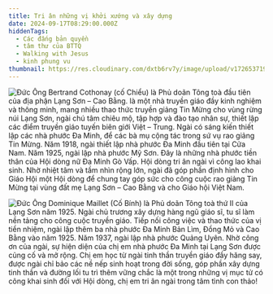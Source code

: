 ```yaml
---
title: Tri ân những vị khởi xướng và xây dựng
date: 2024-09-17T08:29:00.000Z
hiddenTags:
  - Các đấng bản quyền
  - tâm thư của BTTQ
  - Walking with Jesus
  - kinh phung vu
thumbnail: https://res.cloudinary.com/dxtb6rv7y/image/upload/v1726537195/DSC02280_uolcfy.jpg
---
```

![Đức Ông Bertrand Cothonay (cố Chiểu) là Phủ doãn Tông toà đầu tiên của địa phận Lạng Sơn – Cao Bằng. là một nhà truyền giáo đầy kinh nghiệm và thông minh, mang nhiều thao thức truyền giảng Tin Mừng cho vùng rừng núi Lạng Sơn, ngài chú tâm chiêu mộ, tập hợp và đào tạo nhân sự, thiết lập các điểm truyền giáo  tuyến biên giới Việt – Trung. Ngài có sáng kiến thiết lập các nhà phước Đa Minh, để các bà mụ cộng tác trong sứ vụ rao giảng Tin Mừng. Năm 1918, ngài thiết lập nhà phước Đa Minh đầu tiên tại Cửa Nam. Năm 1925, ngài lập nhà phước Mỹ Sơn. Đây là những nhà phước tiền thân của Hội dòng nữ Đa Minh Gò Vấp. Hội dòng tri ân ngài vì công lao khai sinh. Nhờ nhiệt tâm và tầm nhìn rộng lớn, ngài đã góp phần định hình cho Giáo Hội một Hội dòng để chung tay góp sức cho công cuộc rao giảng Tin Mừng tại vùng đất mẹ Lạng Sơn – Cao Bằng và cho Giáo hội Việt Nam.](https://res.cloudinary.com/dxtb6rv7y/image/upload/v1726537247/DSC02276_el7f3y.jpg "Đức Ông Bertrand Cothonay (cố Chiểu)")

![Đức Ông Dominique Maillet (Cố Bính) là Phủ doãn Tông toà thứ II của Lạng Sơn năm 1925. Ngài chủ trương xây dựng hàng ngũ giáo sĩ, tu sĩ làm nền tảng cho công cuộc truyền giáo. Tiếp nối công việc và thao thức của vị tiền nhiệm, ngài lập thêm ba nhà phước Đa Minh Bản Lìm, Đồng Mỏ và Cao Bằng vào năm 1925. Năm 1937, ngài lập nhà phước Quảng Uyên. Nhờ công ơn của ngài, sự hiện diện của chị em nhà phước Đa Minh tại Lạng Sơn được củng cố và mở rộng. Chị em học từ ngài tinh thần truyền giáo đầy hăng say, được ngài chỉ bảo các nề nếp sinh hoạt trong đời sống, góp phần xây dựng tinh thần và đường lối tu trì thêm vững chắc là một trong những vị mục tử có công khai sinh đối với Hội dòng, chị em tri ân ngài trong tâm tình con thảo!](https://res.cloudinary.com/dxtb6rv7y/image/upload/v1726537345/IMG_2309_mvey76.jpg "Đức Ông Dominique Maillet (Cố Bính)")
